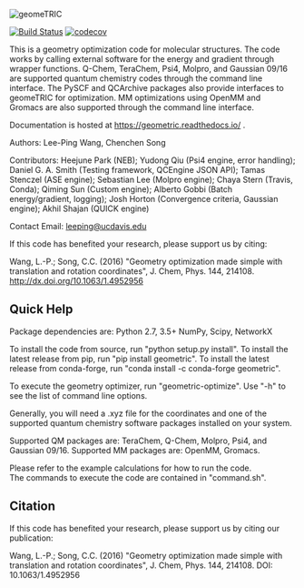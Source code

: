 ![geomeTRIC](https://user-images.githubusercontent.com/1441560/56555299-600d1980-6549-11e9-9f05-b1e8b899a292.png)

[![Build Status](https://github.com/leeping/geomeTRIC/actions/workflows/test-conda.yml/badge.svg)](https://github.com/leeping/geomeTRIC/actions/workflows/test-conda.yml)
[![codecov](https://codecov.io/gh/leeping/geometric/branch/master/graph/badge.svg)](https://codecov.io/gh/leeping/geometric)

This is a geometry optimization code for molecular structures.
The code works by calling external software for the energy and 
gradient through wrapper functions.  Q-Chem, TeraChem, Psi4, 
Molpro, and Gaussian 09/16 are supported quantum chemistry
codes through the command line interface.  The PySCF and
QCArchive packages also provide interfaces to geomeTRIC for
optimization. MM optimizations using OpenMM and Gromacs are
also supported through the command line interface.

Documentation is hosted at https://geometric.readthedocs.io/ .

Authors: Lee-Ping Wang, Chenchen Song

Contributors: Heejune Park (NEB); Yudong Qiu (Psi4 engine, error handling); Daniel G. A. Smith (Testing framework, QCEngine JSON API); Tamas Stenczel (ASE engine); Sebastian Lee (Molpro engine); Chaya Stern (Travis, Conda); Qiming Sun (Custom engine); Alberto Gobbi (Batch energy/gradient, logging); Josh Horton (Convergence criteria, Gaussian engine); Akhil Shajan (QUICK engine)

Contact Email: leeping@ucdavis.edu

If this code has benefited your research, please support us by citing:

Wang, L.-P.; Song, C.C. (2016) "Geometry optimization made simple with translation and rotation coordinates", J. Chem, Phys. 144, 214108.
http://dx.doi.org/10.1063/1.4952956

## Quick Help

Package dependencies are:
Python 2.7, 3.5+
NumPy, Scipy, NetworkX

To install the code from source, run "python setup.py install".
To install the latest release from pip, run "pip install geometric".
To install the latest release from conda-forge, run "conda install -c conda-forge geometric".

To execute the geometry optimizer, run "geometric-optimize".
Use "-h" to see the list of command line options.

Generally, you will need a .xyz file for the coordinates and 
one of the supported quantum chemistry software packages installed
on your system.

Supported QM packages are: TeraChem, Q-Chem, Molpro, Psi4, and Gaussian 09/16.
Supported MM packages are: OpenMM, Gromacs.

Please refer to the example calculations for how to run the code.  
The commands to execute the code are contained in "command.sh".

## Citation

If this code has benefited your research, please support us by citing our publication:

Wang, L.-P.; Song, C.C. (2016) "Geometry optimization made simple
with translation and rotation coordinates", J. Chem, Phys. 144, 214108.
DOI: 10.1063/1.4952956
